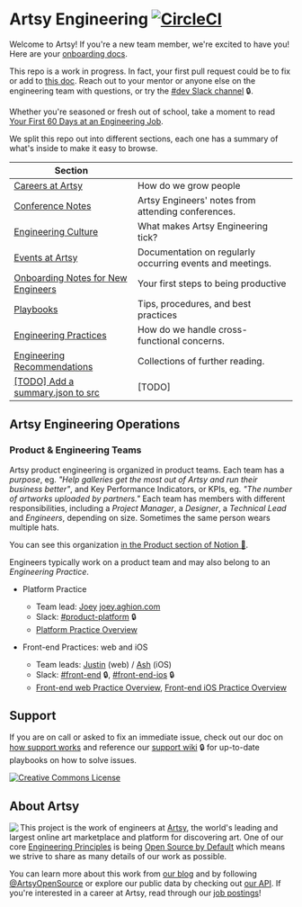 # Artsy Engineering [![CircleCI](https://circleci.com/gh/artsy/README.svg?style=svg)](https://circleci.com/gh/artsy/README)

Welcome to Artsy! If you're a new team member, we're excited to have you! Here are your
[onboarding docs](/onboarding#readme).

This repo is a work in progress. In fact, your first pull request could be to fix or add to
[this doc](https://github.com/artsy/README/blob/master/README.md). Reach out to your mentor or anyone else on the
engineering team with questions, or try the [#dev Slack channel](https://artsy.slack.com/messages/dev) 🔒.

Whether you're seasoned or fresh out of school, take a moment to read
[Your First 60 Days at an Engineering Job](https://code.dblock.org/2015/04/23/your-first-60-days-at-an-engineering-job.html).

We split this repo out into different sections, each one has a summary of what's inside to make it easy to browse.

<!-- prettier-ignore-start -->
<!-- start_toc -->
| Section |  |
|--|--|
| [Careers at Artsy](/careers#readme) | How do we grow people |
| [Conference Notes](/conference-notes#readme) | Artsy Engineers' notes from attending conferences. |
| [Engineering Culture](/culture#readme) | What makes Artsy Engineering tick? |
| [Events at Artsy](/events#readme) | Documentation on regularly occurring events and meetings. |
| [Onboarding Notes for New Engineers](/onboarding#readme) | Your first steps to being productive |
| [Playbooks](/playbooks#readme) | Tips, procedures, and best practices |
| [Engineering Practices](/practices#readme) | How do we handle cross-functional concerns. |
| [Engineering Recommendations](/resources#readme) | Collections of further reading. |
| [[TODO] Add a summary.json to src](/src) | [TODO] |
<!-- end_toc -->
<!-- prettier-ignore-end -->

## Artsy Engineering Operations

### Product & Engineering Teams

Artsy product engineering is organized in product teams. Each team has a _purpose_, eg. _"Help galleries get the
most out of Artsy and run their business better"_, and Key Performance Indicators, or KPIs, eg. _"The number of
artworks uploaded by partners."_ Each team has members with different responsibilities, including a _Project
Manager_, a _Designer_, a _Technical Lead_ and _Engineers_, depending on size. Sometimes the same person wears
multiple hats.

You can see this organization
[in the Product section of Notion 🔑](https://www.notion.so/artsy/Product-470238180cf94c87906ef1d3ee259e05).

Engineers typically work on a product team and may also belong to an _Engineering Practice_.

- Platform Practice

  - Team lead: [Joey](https://github.com/joeyAghion) [joey.aghion.com](https://joey.aghion.com)
  - Slack: [#product-platform](https://artsy.slack.com/messages/product-platform) 🔒
  - [Platform Practice Overview](practices/platform.md)

- Front-end Practices: web and iOS

  - Team leads: [Justin](https://github.com/zephraph) (web) / [Ash](https://github.com/ashfurrow) (iOS)
  - Slack: [#front-end](https://artsy.slack.com/messages/front-end) 🔒,
    [#front-end-ios](https://artsy.slack.com/messages/front-end-ios) 🔒
  - [Front-end web Practice Overview](practices/front-end.md),
    [Front-end iOS Practice Overview](practices/front-end-ios.md)

## Support

If you are on call or asked to fix an immediate issue, check out our doc on
[how support works](/playbooks/support.md#readme) and reference our
[support wiki](https://github.com/artsy/potential/wiki) 🔒 for up-to-date playbooks on how to solve issues.

<a rel="license" href="https://creativecommons.org/licenses/by/4.0/"><img alt="Creative Commons License" style="border-width:0" src="https://i.creativecommons.org/l/by/4.0/88x31.png" /></a>

## About Artsy

<a href="https://www.artsy.net/">
  <img align="left" src="https://avatars2.githubusercontent.com/u/546231?s=200&v=4"/>
</a>

This project is the work of engineers at [Artsy][footer_website], the world's leading and largest online art
marketplace and platform for discovering art. One of our core [Engineering Principles][footer_principles] is being
[Open Source by Default][footer_open] which means we strive to share as many details of our work as possible.

You can learn more about this work from [our blog][footer_blog] and by following [@ArtsyOpenSource][footer_twitter]
or explore our public data by checking out [our API][footer_api]. If you're interested in a career at Artsy, read
through our [job postings][footer_jobs]!

[footer_website]: https://www.artsy.net/
[footer_principles]: culture/engineering-principles.md
[footer_open]: culture/engineering-principles.md#open-source-by-default
[footer_blog]: https://artsy.github.io/
[footer_twitter]: https://twitter.com/ArtsyOpenSource
[footer_api]: https://developers.artsy.net/
[footer_jobs]: https://www.artsy.net/jobs
